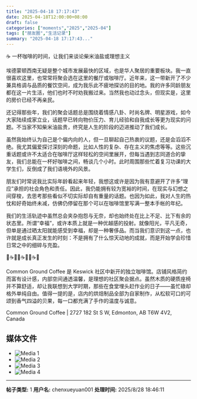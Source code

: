 ```yaml
---
title: "2025-04-18 17:17:43"
date: 2025-04-18T12:00:00+08:00
draft: false
categories: ["moments","2025","2025-04"]
tags: ["朋友圈","生活记录"]
summary: "2025-04-18 17:17:43..."
---
```


☕ 一杯咖啡的时间，让我们来谈论柴米油盐或理想主义

埃德蒙顿西南无疑是整个城市发展最快的区域，也是华人聚居的重要板块。我一直很喜欢这里，也常常将聚会选在这里的餐厅或咖啡厅。近年来，这一带新开了不少兼具格调与品质的餐饮空间，成为我乐此不疲地探访的目的地。我的许多同龄朋友都在这一片生活，他们也时不时劝我搬过来。当然我也动过念头，但现实是，这里的房价已经不再亲民。

还记得那些年，我们的聚会话题总是围绕着情感八卦、时尚名牌、明星游戏，如今大家陆续成家立业，话题早已转向物价压力、育儿经验和自我成长等更为现实的问题。不当家不知柴米油盐贵，终究是人生的阶段的迈进推动了我们成长。

虽然我始终认为自己是个偏内向的人，但一旦聊起自己热衷的议题，还是会滔滔不绝。我尤其偏爱探讨深刻的命题，比如人性的复杂、存在主义的焦虑等等。这些沉重话题或许不太适合在咖啡厅这样轻松的空间里展开，但每当遇到志同道合的挚友，我们总能在一杯好咖啡之间，畅谈几个小时。此时周围那些忙着复习功课的大学生们，反倒成了我们语境外的风景。

朋友们时常说我比实际年龄看起来年轻，我想这或许是因为我有意避开了许多“理应”承担的社会角色和责任。因此，我仍能拥有较为宽裕的时间，在现实与幻想之间穿梭，去思考那些看似不切实际却自有重量的话题。也因为如此，我对人生的热忱和好奇始终未减，仿佛仍停留在那个可以在咖啡馆里写满一整本手帐的年纪。

我们的生活轨迹中虽然总会夹杂抱怨与无奈，却也始终处在比上不足、比下有余的状态里。所谓“幸福”，或许本质上就是一种优越感的投射。就像阳光，平凡无奇，但单是通过晒太阳就能感受到幸福，却是一种奢侈品。而当我们意识到这一点，也许就是成长真正发生的时刻：不是拥有了什么惊天动地的成就，而是开始学会珍惜日常之中的细碎与充盈。

🥐☕🥯🥐☕🥯🥐☕🥯

Common Ground Coffee 是 Keswick 社区中新开的独立咖啡馆。店铺风格简约而富有设计感，内部空间通透温馨，是理想的社区聚会据点。虽然木质的硬质座椅并不算舒适，却让我联想到大学时期，那些在食堂埋头赶作业的日子——虽忙碌却格外单纯自由。值得一提的是，店内的烘焙制品全部为自家制作，从松软可口的可颂到香气四溢的贝果，每一口都充满了手作的温度与诚意。

Common Ground Coffee | 2727 182 St S W, Edmonton, AB T6W 4V2, Canada

## 媒体文件

- ![Media 1](/Moments/photos/2025-04-18/202504181717430.jpg)
- ![Media 2](/Moments/photos/2025-04-18/202504181717431.jpg)
- ![Media 3](/Moments/photos/2025-04-18/202504181717432.jpg)
- ![Media 4](/Moments/photos/2025-04-18/202504181717433.jpg)

---

**帖子类型:** 1
**用户名:** chenxueyuan001
**处理时间:** 2025/8/28 18:46:11